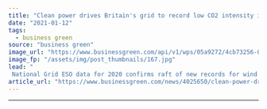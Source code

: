 ```yaml
---
title: "Clean power drives Britain's grid to record low CO2 intensity in 2020"
date: "2021-01-12"
tags: 
  - business green
source: "business green"
image_url: "https://www.businessgreen.com/api/v1/wps/05a9272/4cb73256-035f-49f6-81c4-40f133aabf7e/10/Tralorg-2-image-credit-RPMI-Railpen-185x114.jpg"
image_fp: "/assets/img/post_thumbnails/167.jpg"
lead: "
 National Grid ESO data for 2020 confirms raft of new records for wind and solar generation, as well as longest coal-free run since the Industrial Revolution ..."
article_url: "https://www.businessgreen.com/news/4025650/clean-power-drives-britain-grid-record-low-co2-intensity-2020"
---
```


---
